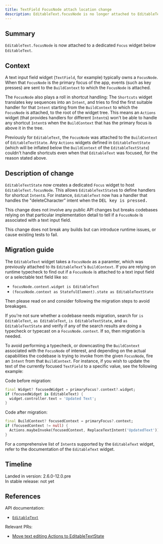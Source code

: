 ```yaml
---
title: TextField FocusNode attach location change
description: EditableText.focusNode is no longer attached to EditableTextState's BuildContext
---
```


## Summary

`EditableText.focusNode` is now attached to a dedicated `Focus` widget below
`EditableText`.

## Context

A text input field widget (`TextField`, for example) typically owns a `FocusNode`.
When that `FocusNode` is the primary focus of the app, events (such as key presses) 
are sent to the `BuildContext` to which the `FocusNode` is attached. 

The `FocusNode` also plays a roll in shortcut handling: The `Shortcuts` widget 
translates key sequences into an `Intent`, and tries to find the first suitable 
handler for that `Intent` starting from the `BuildContext` to which the `FocusNode` 
is attached, to the root of the widget tree. This means an `Actions` widget (that provides 
handlers for different `Intent`s) won't be able to handle any shortcut `Intent`s 
when the `BuildContext` that has the primary focus is above it in the tree.

Previously for `EditableText`, the `FocusNode` was attached to the `BuildContext`
of `EditableTextState`. Any `Actions` widgets defined in `EditableTextState` (which 
will be inflated below the `BuildContext` of the `EditableTextState`) couldn't 
handle shortcuts even when that `EditableText` was focused, for the reason stated 
above.

## Description of change

`EditableTextState` now creates a dedicated `Focus` widget to host `EditableText.focusNode`.
This allows `EditableTextState`s to define handlers for shortcut `Intent`s. For 
instance, `EditableText` now has a handler that handles the "deleteCharacter" intent
when the <kbd>DEL<kbd> key is pressed.

This change does not involve any public API changes but breaks codebases relying on 
that particular implementation detail to tell if a `FocusNode` is associated with a
text input field.

This change does not break any builds but can introduce runtime issues, or
cause existing tests to fail.

## Migration guide

The `EditableText` widget takes a `FocusNode` as a paramter, which was
previously attached to its `EditableText`'s `BuildContext`. If you are relying
on runtime typecheck to find out if a `FocusNode` is attached to a text input
field or a selectable text field like so:

- `focusNode.context.widget is EditableText`
- `(focusNode.context as StatefulElement).state as EditableTextState`

Then please read on and consider following the migration steps to avoid breakages.

If you're not sure whether a codebase needs migration, search for `is EditableText`,
`as EditableText`, `is EditableTextState`, and `as EditableTextState` and verify if
any of the search results are doing a typecheck or typecast on a `FocusNode.context`.
If so, then migration is needed.

To avoid performing a typecheck, or downcasting the `BuildContext` associated with the
`FocusNode` of interest, and depending on the actual capabilities the codebase is
trying to invoke from the given `FocusNode`, fire an `Intent` from that
`BuildContext`. For instance, if you wish to update the text of the currently focused
`TextField` to a specific value, see the following example:

Code before migration:

```dart
final Widget? focusedWidget = primaryFocus?.context?.widget;
if (focusedWidget is EditableText) {
  widget.controller.text = 'Updated Text';
}
```

Code after migration:

```dart
final BuildContext? focusedContext = primaryFocus?.context;
if (focusedContext != null) {
  Actions.maybeInvoke(focusedContext, ReplaceTextIntent('UpdatedText'));
}
```

For a comprehensive list of `Intent`s supported by the `EditableText` widget,
refer to the documentation of the `EditableText` widget.

## Timeline

Landed in version: 2.6.0-12.0.pre<br>
In stable release: not yet

## References

API documentation:

* [`EditableText`][]

Relevant PRs:

* [Move text editing Actions to EditableTextState][]

[`EditableText`]: {{site.api}}/flutter/widgets/EditableText-class.html
[Move text editing Actions to EditableTextState]: {{site.github}}/flutter/flutter/pull/90684

